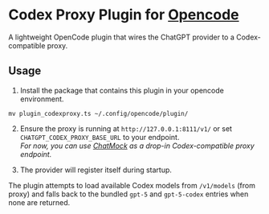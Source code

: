 # Codex Proxy Plugin for [Opencode](https://github.com/sst/opencode)

A lightweight OpenCode plugin that wires the ChatGPT provider to a Codex-compatible proxy.

## Usage

1. Install the package that contains this plugin in your opencode environment.

```
mv plugin_codexproxy.ts ~/.config/opencode/plugin/
```

2. Ensure the proxy is running at `http://127.0.0.1:8111/v1/` or set `CHATGPT_CODEX_PROXY_BASE_URL` to your endpoint.  
*For now, you can use [ChatMock](https://github.com/RayBytes/ChatMock) as a drop-in Codex-compatible proxy endpoint.*

3. The provider will register itself during startup.

The plugin attempts to load available Codex models from `/v1/models` (from proxy) and falls back to the bundled `gpt-5` and `gpt-5-codex` entries when none are returned.
